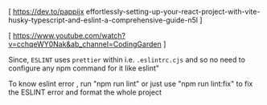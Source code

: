 [ https://dev.to/pappijx effortlessly-setting-up-your-react-project-with-vite-husky-typescript-and-eslint-a-comprehensive-guide-n5l ]

[ https://www.youtube.com/watch?v=cchqeWY0Nak&ab_channel=CodingGarden ]

Since, `ESLINT` uses `prettier` within i.e. `.eslintrc.cjs` and so no need to configure any npm command for it like eslint"


To know eslint error , run "npm run lint" or just use "npm run lint:fix" to fix the ESLINT error and format the whole project
